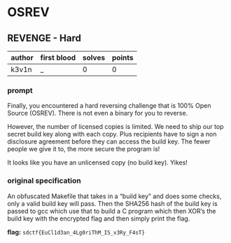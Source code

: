 # OSREV
## REVENGE - Hard
| author | first blood | solves | points |
| --- | --- | --- | --- |
| k3v1n | _ | 0 | 0 |
### prompt
Finally, you encountered a hard reversing challenge that is 100% Open Source (OSREV). There is not even a binary for you to reverse.

However, the number of licensed copies is limited. We need to ship our top secret build key along with each copy. Plus recipients have to sign a non disclosure agreement before they can access the build key. The fewer people we give it to, the more secure the program is!

It looks like you have an unlicensed copy (no build key). Yikes!

### original specification
An obfuscated Makefile that takes in a “build key” and does some checks, only a valid build key will pass. Then the SHA256 hash of the build key is passed to gcc which use that to build a C program which then XOR’s the build key with the encrypted flag and then simply print the flag.

**flag:** `sdctf{EuCl1d3an_4Lg0riThM_IS_v3Ry_F4sT}`

